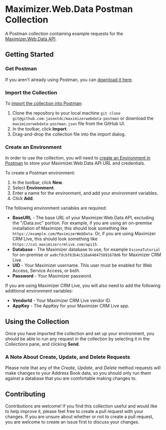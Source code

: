 # Maximizer.Web.Data Postman Collection

A Postman collection containing example requests for the [Maximizer.Web.Data API](https://developer.maximizer.com/doc/maximizerwebdata).

## Getting Started

### Get Postman

If you aren't already using Postman, you can [download it here](https://www.getpostman.com/). 

### Import the Collection

To [import the collection into Postman](https://www.getpostman.com/docs/postman/collections/data_formats):
1. Clone the repository to your local machine `git clone git@github.com:jasontdc/maximizerwebdata-postman` or download the `maximizerwebdata-postman.json` file from the GitHub UI.
2. In the toolbar, click **Import**.
3. Drag-and-drop the collection file into the import dialog.

### Create an Environment

In order to use the collection, you will need to [create an Environment in Postman](https://www.getpostman.com/docs/postman/environments_and_globals/manage_environments) to store your Maximizer.Web.Data API URL and credentials.

To create a Postman environment:
1. In the toolbar, click **New**.
2. Select **Environment**.
3. Enter a name for the environment, and add your environment variables.
4. Click **Add**.

The following environment variables are required:
- **BaseURL** - The base URL of your Maximizer.Web.Data API, excluding the "/Data.svc" portion. For example, if you are using an on-premise installation of Maximizer, this should look something like `https://example.com/MaximizerWebData`. Or, if you are using Maximizer CRM Live, this should look something like `https://ca1.maximizercrmlive.com/api15`.
- **Database** - The Maximizer database to use, for example `EsconaTutorial` for on-premise or `aa9cfdcbf63b4c518a648475891678d6` for Maximizer CRM Live.
- **UID** - Your Maximizer username. This user must be enabled for Web Access, Service Access, or both.
- **Password** - Your Maximizer password.

If you are using Maximizer CRM Live, you will also need to add the following additional environment variables:
- **VendorId** - Your Maximizer CRM Live vendor ID.
- **AppKey** - The AppKey for your Maximizer CRM Live app.

## Using the Collection

Once you have imported the collection and set up your environment, you should be able to run any request in the collection by selecting it in the *Collections* pane, and clicking **Send**.

### A Note About Create, Update, and Delete Requests

Please note that any of the *Create*, *Update*, and *Delete* method requests will make changes to your Address Book data, so you should only run them against a database that you are comfortable making changes to.

## Contributing

Contributions are welcome! If you find this collection useful and would like to help improve it, please feel free to create a pull request with your changes. If you are unsure about whether or not to create a pull request, you are welcome to create an issue first to discuss your changes.
